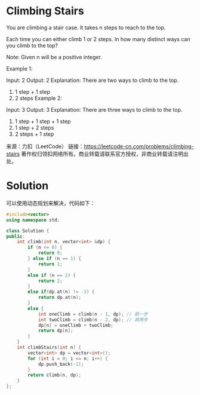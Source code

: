 # Climbing Stairs

You are climbing a stair case. It takes n steps to reach to the top.

Each time you can either climb 1 or 2 steps. In how many distinct ways can you climb to the top?

Note: Given n will be a positive integer.

Example 1:

Input: 2
Output: 2
Explanation: There are two ways to climb to the top.
1. 1 step + 1 step
2. 2 steps
Example 2:

Input: 3
Output: 3
Explanation: There are three ways to climb to the top.
1. 1 step + 1 step + 1 step
2. 1 step + 2 steps
3. 2 steps + 1 step

来源：力扣（LeetCode）
链接：https://leetcode-cn.com/problems/climbing-stairs
著作权归领扣网络所有。商业转载请联系官方授权，非商业转载请注明出处。

# Solution

可以使用动态规划来解决，代码如下：

```c++
#include<vector>
using namespace std;

class Solution {
public:
    int climb(int n, vector<int> &dp) {
        if (n <= 0) {
            return 0;
        } else if (n == 1) {
            return 1;
        }
        else if (n == 2) {
            return 2;
        }
        else if(dp.at(n) != -1) {
            return dp.at(n);
        }
        else {
            int oneClimb = climb(n - 1, dp); // 跳一步
            int twoClimb = climb(n - 2, dp); // 跳两步
            dp[n] = oneClimb + twoClimb;
            return dp[n];
        }
    }
    int climbStairs(int n) {
        vector<int> dp = vector<int>();
        for (int i = 0; i <= n; i++) {
            dp.push_back(-1);
        }
        return climb(n, dp);
    }
};
```

